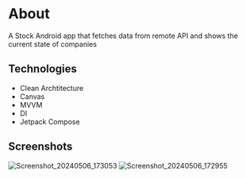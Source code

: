 # About

A Stock Android app that fetches data from remote API and shows the current state of companies


## Technologies

- Clean Archtitecture 
- Canvas
- MVVM
- DI
- Jetpack Compose

## Screenshots

![Screenshot_20240506_173053](https://github.com/aminsakha/StockMarket/assets/59449410/7f63b4ac-2fc9-4ade-b698-41f018291178)
![Screenshot_20240506_172955](https://github.com/aminsakha/StockMarket/assets/59449410/fd7f0e53-5849-4fb4-bc2b-bc02beea5201)
